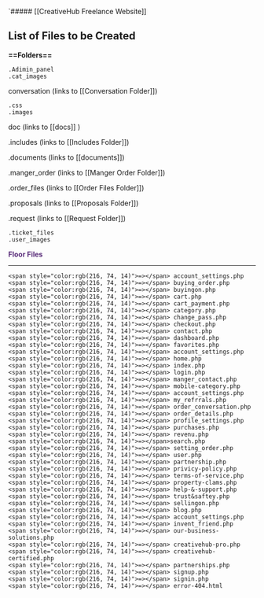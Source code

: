 `##### [[CreativeHub Freelance Website]]
## List of Files to be Created 

**==Folders==** 

	.Adimin_panel
	.cat_images 
	
conversation (links to [[Conversation Folder]]) 
	
	.css
	.images
	
doc (links to [[docs]] )
	
.includes (links to [[Includes Folder]])

.documents (links to [[documents]])
	
.manger_order (links to [[Manger Order Folder]])
	
.order_files (links to [[Order Files Folder]])
	
.proposals (links to [[Proposals Folder]])
	
.request (links to [[Request Folder]])
	
	.ticket_files 
	.user_images

**<span style="color:rgb(88, 43, 121)">Floor Files</span>** 
****
	<span style="color:rgb(216, 74, 14)">=></span> account_settings.php
	<span style="color:rgb(216, 74, 14)">=></span> buying_order.php
	<span style="color:rgb(216, 74, 14)">=></span> buyingon.php
	<span style="color:rgb(216, 74, 14)">=></span> cart.php
	<span style="color:rgb(216, 74, 14)">=></span> cart_payment.php
	<span style="color:rgb(216, 74, 14)">=></span> category.php
	<span style="color:rgb(216, 74, 14)">=></span> change_pass.php
	<span style="color:rgb(216, 74, 14)">=></span> checkout.php
	<span style="color:rgb(216, 74, 14)">=></span> contact.php
	<span style="color:rgb(216, 74, 14)">=></span> dashboard.php
	<span style="color:rgb(216, 74, 14)">=></span> favorites.php
	<span style="color:rgb(216, 74, 14)">=></span> account_settings.php
	<span style="color:rgb(216, 74, 14)">=></span> home.php
	<span style="color:rgb(216, 74, 14)">=></span> index.php
	<span style="color:rgb(216, 74, 14)">=></span> login.php
	<span style="color:rgb(216, 74, 14)">=></span> manger_contact.php
	<span style="color:rgb(216, 74, 14)">=></span> mobile-category.php
	<span style="color:rgb(216, 74, 14)">=></span> account_settings.php
	<span style="color:rgb(216, 74, 14)">=></span> my_refrrals.php
	<span style="color:rgb(216, 74, 14)">=></span> order_conversation.php
	<span style="color:rgb(216, 74, 14)">=></span> order_details.php
	<span style="color:rgb(216, 74, 14)">=></span> profile_settings.php
	<span style="color:rgb(216, 74, 14)">=></span> purchases.php
	<span style="color:rgb(216, 74, 14)">=></span> revenu.php
	<span style="color:rgb(216, 74, 14)">=></span>search.php
	<span style="color:rgb(216, 74, 14)">=></span> setting_order.php
	<span style="color:rgb(216, 74, 14)">=></span> user.php
	<span style="color:rgb(216, 74, 14)">=></span> partnership.php
	<span style="color:rgb(216, 74, 14)">=></span> privicy-policy.php
	<span style="color:rgb(216, 74, 14)">=></span> terms-of-service.php
	<span style="color:rgb(216, 74, 14)">=></span> property-clams.php
	<span style="color:rgb(216, 74, 14)">=></span> help-&-support.php
	<span style="color:rgb(216, 74, 14)">=></span> trust&saftey.php
	<span style="color:rgb(216, 74, 14)">=></span> sellingon.php
	<span style="color:rgb(216, 74, 14)">=></span> blog.php
	<span style="color:rgb(216, 74, 14)">=></span> account_settings.php
	<span style="color:rgb(216, 74, 14)">=></span> invent_friend.php
	<span style="color:rgb(216, 74, 14)">=></span> our-business-solutions.php
	<span style="color:rgb(216, 74, 14)">=></span> creativehub-pro.php
	<span style="color:rgb(216, 74, 14)">=></span> creativehub-certified.php
	<span style="color:rgb(216, 74, 14)">=></span> partnerships.php
	<span style="color:rgb(216, 74, 14)">=></span> signup.php
	<span style="color:rgb(216, 74, 14)">=></span> signin.php
	<span style="color:rgb(216, 74, 14)">=></span> error-404.html
	
	
	
	
	
	

